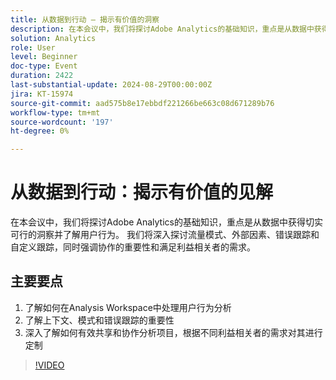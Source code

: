 ```yaml
---
title: 从数据到行动 — 揭示有价值的洞察
description: 在本会议中，我们将探讨Adobe Analytics的基础知识，重点是从数据中获得切实可行的洞察并了解用户行为。 我们将深入探讨流量模式、外部因素、错误跟踪和自定义跟踪，同时强调协作的重要性和满足利益相关者的需求。 针对观众的三个主要要点 — 1. 了解如何在Analysis Workspace中进行用户行为分析。 2.了解上下文、模式和错误跟踪的重要性3. 深入了解如何有效共享和协作分析项目，根据不同利益相关者的需求对其进行自定义。
solution: Analytics
role: User
level: Beginner
doc-type: Event
duration: 2422
last-substantial-update: 2024-08-29T00:00:00Z
jira: KT-15974
source-git-commit: aad575b8e17ebbdf221266be663c08d671289b76
workflow-type: tm+mt
source-wordcount: '197'
ht-degree: 0%

---
```



# 从数据到行动：揭示有价值的见解

在本会议中，我们将探讨Adobe Analytics的基础知识，重点是从数据中获得切实可行的洞察并了解用户行为。 我们将深入探讨流量模式、外部因素、错误跟踪和自定义跟踪，同时强调协作的重要性和满足利益相关者的需求。

## 主要要点

1. 了解如何在Analysis Workspace中处理用户行为分析
2. 了解上下文、模式和错误跟踪的重要性
3. 深入了解如何有效共享和协作分析项目，根据不同利益相关者的需求对其进行定制

>[!VIDEO](https://video.tv.adobe.com/v/3432746/?learn=on)
